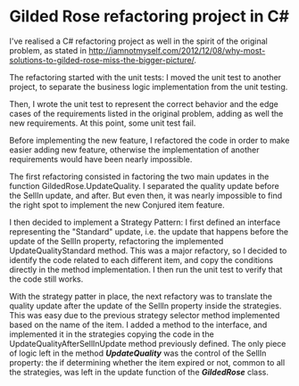 # Gilded Rose refactoring project in C#

I've realised a C# refactoring project as well in the spirit of the original problem, as stated in http://iamnotmyself.com/2012/12/08/why-most-solutions-to-gilded-rose-miss-the-bigger-picture/.

The refactoring started with the unit tests: I moved the unit test to another project, to separate the business logic implementation from the unit testing.

Then, I wrote the unit test to represent the correct behavior and the edge cases of the requirements listed in the original problem, adding as well the new requirements. At this point, some unit test fail.

Before implementing the new feature, I refactored the code in order to make easier adding new feature, otherwise the implementation of another requirements would have been nearly impossible.

The first refactoring consisted in factoring the two main updates in the function GildedRose.UpdateQuality. I separated the quality update before the SellIn update, and after. But even then, it was nearly impossible to find the right spot to implement the new Conjured item feature.

I then decided to implement a Strategy Pattern: I first defined an interface representing the "Standard" update, i.e. the update that happens before the update of the SellIn property, refactoring the implemented UpdateQualityStandard method. This was a major refactory, so I decided to identify the code related to each different item, and copy the conditions directly in the method implementation. I then run the unit test to verify that the code still works.

With the strategy patter in place, the next refactory was to translate the quality update after the update of the SellIn property inside the strategies. This was easy due to the previous strategy selector method implemented based on the name of the item. I added a method to the interface, and implemented it in the strategies copying the code in the UpdateQualityAfterSellInUpdate method previously defined.
The only piece of logic left in the method ***UpdateQuality*** was the control of the SellIn property: the if determining whether the item expired or not, common to all the strategies, was left in the update function of the ***GildedRose*** class.

